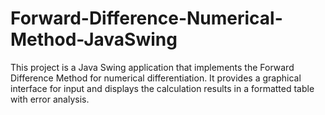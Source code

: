 # Forward-Difference-Numerical-Method-JavaSwing
This project is a Java Swing application that implements the Forward Difference Method for numerical differentiation. It provides a graphical interface for input and displays the calculation results in a formatted table with error analysis.
